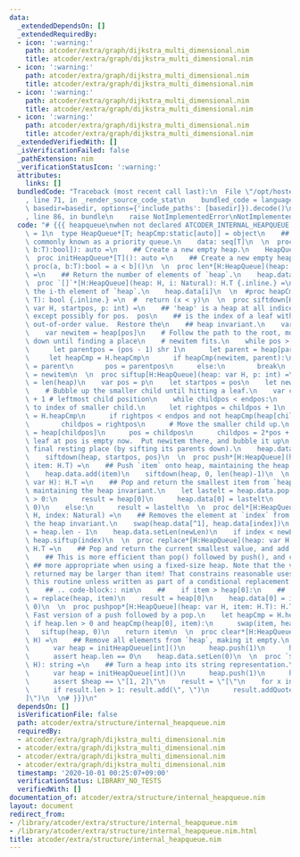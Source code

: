 ```yaml
---
data:
  _extendedDependsOn: []
  _extendedRequiredBy:
  - icon: ':warning:'
    path: atcoder/extra/graph/dijkstra_multi_dimensional.nim
    title: atcoder/extra/graph/dijkstra_multi_dimensional.nim
  - icon: ':warning:'
    path: atcoder/extra/graph/dijkstra_multi_dimensional.nim
    title: atcoder/extra/graph/dijkstra_multi_dimensional.nim
  - icon: ':warning:'
    path: atcoder/extra/graph/dijkstra_multi_dimensional.nim
    title: atcoder/extra/graph/dijkstra_multi_dimensional.nim
  - icon: ':warning:'
    path: atcoder/extra/graph/dijkstra_multi_dimensional.nim
    title: atcoder/extra/graph/dijkstra_multi_dimensional.nim
  _extendedVerifiedWith: []
  _isVerificationFailed: false
  _pathExtension: nim
  _verificationStatusIcon: ':warning:'
  attributes:
    links: []
  bundledCode: "Traceback (most recent call last):\n  File \"/opt/hostedtoolcache/Python/3.10.1/x64/lib/python3.10/site-packages/onlinejudge_verify/documentation/build.py\"\
    , line 71, in _render_source_code_stat\n    bundled_code = language.bundle(stat.path,\
    \ basedir=basedir, options={'include_paths': [basedir]}).decode()\n  File \"/opt/hostedtoolcache/Python/3.10.1/x64/lib/python3.10/site-packages/onlinejudge_verify/languages/nim.py\"\
    , line 86, in bundle\n    raise NotImplementedError\nNotImplementedError\n"
  code: "# {{{ heapqueue\nwhen not declared ATCODER_INTERNAL_HEAPQUEUE:\n  const ATCODER_INTERNAL_HEAPQUEUE*\
    \ = 1\n  type HeapQueue*[T; heapCmp:static[auto]] = object\n    ## A heap queue,\
    \ commonly known as a priority queue.\n    data: seq[T]\n  \n  proc initHeapQueue*[T](heapCmp:static[proc(a,\
    \ b:T):bool]): auto =\n    ## Create a new empty heap.\n    HeapQueue[T, heapCmp]()\n\
    \  proc initHeapQueue*[T](): auto =\n    ## Create a new empty heap.\n    HeapQueue[T,\
    \ proc(a, b:T):bool = a < b]()\n  \n  proc len*[H:HeapQueue](heap: H): int {.inline.}\
    \ =\n    ## Return the number of elements of `heap`.\n    heap.data.len\n  \n\
    \  proc `[]`*[H:HeapQueue](heap: H, i: Natural): H.T {.inline.} =\n    ## Access\
    \ the i-th element of `heap`.\n    heap.data[i]\n  \n  #proc heapCmp[T](x, y:\
    \ T): bool {.inline.} =\n  #  return (x < y)\n  \n  proc siftdown[H:HeapQueue](heap:\
    \ var H, startpos, p: int) =\n    ## 'heap' is a heap at all indices >= startpos,\
    \ except possibly for pos.  pos\n    ## is the index of a leaf with a possibly\
    \ out-of-order value.  Restore the\n    ## heap invariant.\n    var pos = p\n\
    \    var newitem = heap[pos]\n    # Follow the path to the root, moving parents\
    \ down until finding a place\n    # newitem fits.\n    while pos > startpos:\n\
    \      let parentpos = (pos - 1) shr 1\n      let parent = heap[parentpos]\n \
    \     let heapCmp = H.heapCmp\n      if heapCmp(newitem, parent):\n        heap.data[pos]\
    \ = parent\n        pos = parentpos\n      else:\n        break\n    heap.data[pos]\
    \ = newitem\n  \n  proc siftup[H:HeapQueue](heap: var H, p: int) =\n    let endpos\
    \ = len(heap)\n    var pos = p\n    let startpos = pos\n    let newitem = heap[pos]\n\
    \    # Bubble up the smaller child until hitting a leaf.\n    var childpos = 2*pos\
    \ + 1 # leftmost child position\n    while childpos < endpos:\n      # Set childpos\
    \ to index of smaller child.\n      let rightpos = childpos + 1\n      let heapCmp\
    \ = H.heapCmp\n      if rightpos < endpos and not heapCmp(heap[childpos], heap[rightpos]):\n\
    \        childpos = rightpos\n      # Move the smaller child up.\n      heap.data[pos]\
    \ = heap[childpos]\n      pos = childpos\n      childpos = 2*pos + 1\n    # The\
    \ leaf at pos is empty now.  Put newitem there, and bubble it up\n    # to its\
    \ final resting place (by sifting its parents down).\n    heap.data[pos] = newitem\n\
    \    siftdown(heap, startpos, pos)\n  \n  proc push*[H:HeapQueue](heap: var H,\
    \ item: H.T) =\n    ## Push `item` onto heap, maintaining the heap invariant.\n\
    \    heap.data.add(item)\n    siftdown(heap, 0, len(heap)-1)\n  \n  proc pop*[H:HeapQueue](heap:\
    \ var H): H.T =\n    ## Pop and return the smallest item from `heap`,\n    ##\
    \ maintaining the heap invariant.\n    let lastelt = heap.data.pop()\n    if heap.len\
    \ > 0:\n      result = heap[0]\n      heap.data[0] = lastelt\n      siftup(heap,\
    \ 0)\n    else:\n      result = lastelt\n  \n  proc del*[H:HeapQueue](heap: var\
    \ H, index: Natural) =\n    ## Removes the element at `index` from `heap`, maintaining\
    \ the heap invariant.\n    swap(heap.data[^1], heap.data[index])\n    let newLen\
    \ = heap.len - 1\n    heap.data.setLen(newLen)\n    if index < newLen:\n     \
    \ heap.siftup(index)\n  \n  proc replace*[H:HeapQueue](heap: var H, item: H.T):\
    \ H.T =\n    ## Pop and return the current smallest value, and add the new item.\n\
    \    ## This is more efficient than pop() followed by push(), and can be\n   \
    \ ## more appropriate when using a fixed-size heap. Note that the value\n    ##\
    \ returned may be larger than item! That constrains reasonable uses of\n    ##\
    \ this routine unless written as part of a conditional replacement:\n    ##\n\
    \    ## .. code-block:: nim\n    ##    if item > heap[0]:\n    ##        item\
    \ = replace(heap, item)\n    result = heap[0]\n    heap.data[0] = item\n    siftup(heap,\
    \ 0)\n  \n  proc pushpop*[H:HeapQueue](heap: var H, item: H.T): H.T =\n    ##\
    \ Fast version of a push followed by a pop.\n    let heapCmp = H.heapCmp\n   \
    \ if heap.len > 0 and heapCmp(heap[0], item):\n      swap(item, heap[0])\n   \
    \   siftup(heap, 0)\n    return item\n  \n  proc clear*[H:HeapQueue](heap: var\
    \ H) =\n    ## Remove all elements from `heap`, making it empty.\n    runnableExamples:\n\
    \      var heap = initHeapQueue[int]()\n      heap.push(1)\n      heap.clear()\n\
    \      assert heap.len == 0\n    heap.data.setLen(0)\n  \n  proc `$`*[H:HeapQueue](heap:\
    \ H): string =\n    ## Turn a heap into its string representation.\n    runnableExamples:\n\
    \      var heap = initHeapQueue[int]()\n      heap.push(1)\n      heap.push(2)\n\
    \      assert $heap == \"[1, 2]\"\n    result = \"[\"\n    for x in heap.data:\n\
    \      if result.len > 1: result.add(\", \")\n      result.addQuoted(x)\n    result.add(\"\
    ]\")\n  \n# }}}\n"
  dependsOn: []
  isVerificationFile: false
  path: atcoder/extra/structure/internal_heapqueue.nim
  requiredBy:
  - atcoder/extra/graph/dijkstra_multi_dimensional.nim
  - atcoder/extra/graph/dijkstra_multi_dimensional.nim
  - atcoder/extra/graph/dijkstra_multi_dimensional.nim
  - atcoder/extra/graph/dijkstra_multi_dimensional.nim
  timestamp: '2020-10-01 00:25:07+09:00'
  verificationStatus: LIBRARY_NO_TESTS
  verifiedWith: []
documentation_of: atcoder/extra/structure/internal_heapqueue.nim
layout: document
redirect_from:
- /library/atcoder/extra/structure/internal_heapqueue.nim
- /library/atcoder/extra/structure/internal_heapqueue.nim.html
title: atcoder/extra/structure/internal_heapqueue.nim
---
```

